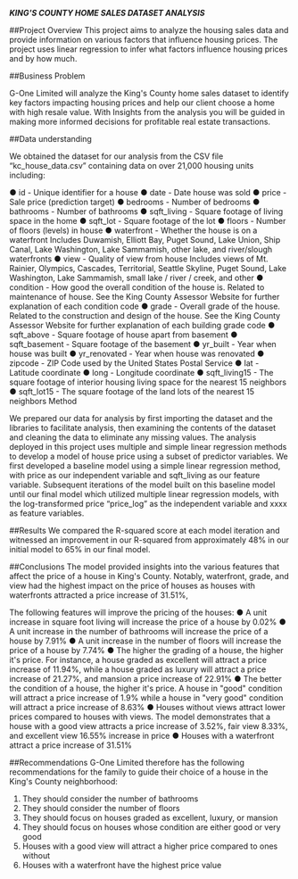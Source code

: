 _**KING'S COUNTY HOME SALES DATASET ANALYSIS**_

##Project Overview
This project aims to analyze the housing sales data and provide information on various factors that influence housing prices. The project uses linear regression to infer what factors influence housing prices and by how much.

##Business Problem

G-One Limited will analyze the King's County home sales dataset to identify key factors impacting housing prices and help our client choose a home with high resale value. With Insights from the analysis you will be guided in making more informed decisions for profitable real estate transactions.

##Data understanding

We obtained the dataset for our analysis from the CSV file “kc_house_data.csv” containing data on over 21,000 housing units including: 

●	id - Unique identifier for a house
●	date - Date house was sold
●	price - Sale price (prediction target)
●	bedrooms - Number of bedrooms
●	bathrooms - Number of bathrooms
●	sqft_living - Square footage of living space in the home
●	sqft_lot - Square footage of the lot
●	floors - Number of floors (levels) in house
●	waterfront - Whether the house is on a waterfront Includes Duwamish, Elliott Bay, Puget Sound, Lake Union, Ship Canal, Lake Washington, Lake Sammamish, other lake, and river/slough waterfronts
●	view - Quality of view from house Includes views of Mt. Rainier, Olympics, Cascades, Territorial, Seattle Skyline, Puget Sound, Lake Washington, Lake Sammamish, small lake / river / creek, and other
●	condition - How good the overall condition of the house is. Related to maintenance of house. See the King County Assessor Website for further explanation of each condition code
●	grade - Overall grade of the house. Related to the construction and design of the house. See the King County Assessor Website for further explanation of each building grade code
●	sqft_above - Square footage of house apart from basement
●	sqft_basement - Square footage of the basement
●	yr_built - Year when house was built
●	yr_renovated - Year when house was renovated
●	zipcode - ZIP Code used by the United States Postal Service
●	lat - Latitude coordinate
●	long - Longitude coordinate
●	sqft_living15 - The square footage of interior housing living space for the nearest 15 neighbors
●	sqft_lot15 - The square footage of the land lots of the nearest 15 neighbors
Method

We prepared our data for analysis by first importing the dataset and the libraries to facilitate analysis, then examining the contents of the dataset and cleaning the data to eliminate any missing values. The analysis deployed in this project uses multiple and  simple linear regression methods to develop a model of house price using a subset of predictor variables. 
We first developed a baseline model using a simple linear regression method, with price as our independent variable and sqft_living as our feature variable. Subsequent iterations of the model built on this baseline model until our final model which utilized multiple linear regression models, with the log-transformed price “price_log” as the independent variable and  xxxx as feature variables. 

##Results
We compared the R-squared score at each model iteration and witnessed an improvement in our R-squared from approximately 48% in our initial model to 65% in our final model.

##Conclusions
The model provided insights into the various features that affect the price of a house in King's County. Notably, waterfront, grade, and view had the highest impact on the price of houses as houses with waterfronts attracted a price increase of 31.51%,

The following features will improve the pricing of the houses:
●	A unit increase in square foot living will increase the price of a house by 0.02%
●	A unit increase in the number of bathrooms will increase the price of a house by 7.91%
●	A unit increase in the number of floors will increase the price of a house by 7.74%
●	The higher the grading of a house, the higher it's price. For instance, a house graded as excellent will attract a price increase of 11.94%, while a house graded as luxury will attract a price increase of 21.27%, and mansion a price increase of 22.91%
●	The better the condition of a house, the higher it's price. A house in "good" condition will attract a price increase of 1.9% while a house in "very good" condition will attract a price increase of 8.63%
●	Houses without views attract lower prices compared to houses with views. The model demonstrates that a house with a good view attracts a price increase of 3.52%, fair view 8.33%, and excellent view 16.55% increase in price
●	Houses with a waterfront attract a price increase of 31.51%

##Recommendations
G-One Limited therefore has the following recommendations for the family to guide their choice of a house in the King's County neighborhood:
1. They should consider the number of bathrooms
2. They should consider the number of floors
3. They should focus on houses graded as excellent, luxury, or mansion
4. They should focus on houses whose condition are either good or very good
5. Houses with a good view will attract a higher price compared to ones without
6. Houses with a waterfront have the highest price value

